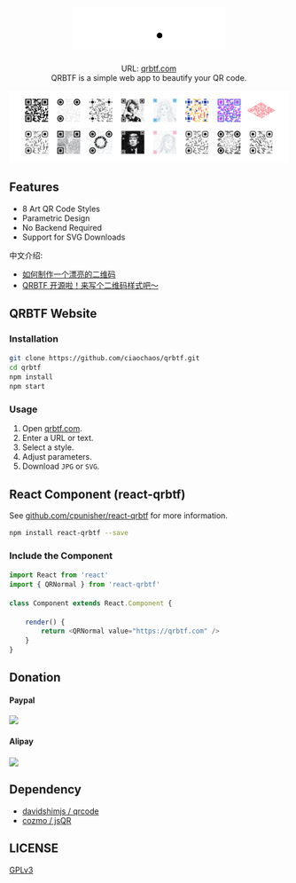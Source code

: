 <h1 align="center"><img alt="QRBTF" src=".github/qrbtf-logo.svg" height="75"></h1>

<p align="center">
    URL: <a href="https://qrbtf.com" rel="noopener noreferrer" target="_blank">qrbtf.com</a><br />
    QRBTF is a simple web app to beautify your QR code.
</p>

<p align="center">
    <img src="public/img/QRcodes.jpg">
</p>

## Features

* 8 Art QR Code Styles
* Parametric Design
* No Backend Required
* Support for SVG Downloads

中文介绍: 

* [如何制作一个漂亮的二维码](https://mp.weixin.qq.com/s/_Oy9I9FqPXhfwN9IUhf6_g)
* [QRBTF 开源啦！来写个二维码样式吧～](https://mp.weixin.qq.com/s/GFEMCWQu3e2qhTuBabnHmQ)

## QRBTF Website

### Installation

``` bash
git clone https://github.com/ciaochaos/qrbtf.git
cd qrbtf
npm install
npm start
```

### Usage

1. Open [qrbtf.com](https://qrbtf.com).
2. Enter a URL or text.
3. Select a style.
4. Adjust parameters.
5. Download `JPG` or `SVG`.

## React Component (react-qrbtf)

See [github.com/cpunisher/react-qrbtf](https://github.com/cpunisher/react-qrbtf) for more information.

``` bash
npm install react-qrbtf --save
```

### Include the Component

```js
import React from 'react'
import { QRNormal } from 'react-qrbtf'

class Component extends React.Component {
    
    render() {
        return <QRNormal value="https://qrbtf.com" />
    }
}
```

## Donation

#### Paypal

[![](https://www.paypalobjects.com/en_US/i/btn/btn_donate_LG.gif)](https://www.paypal.me/ciaochaos)

#### Alipay

<img align="center" src="https://blog.ciaochaos.com/projects/qrcode/alipay2.jpeg" width="250">

## Dependency

* [davidshimjs / qrcode](https://github.com/davidshimjs/qrcodejs)
* [cozmo / jsQR](https://github.com/cozmo/jsQR)

## LICENSE

[GPLv3](LICENSE)
